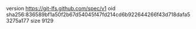 version https://git-lfs.github.com/spec/v1
oid sha256:836589bf1a50f2b67d54045f47fd214cd6b922644266f43d718dafa53275a177
size 9129
